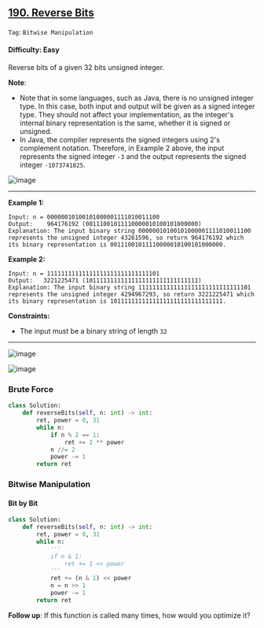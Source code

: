 ## [190. Reverse Bits](https://leetcode.com/problems/reverse-bits)

```Tag```: ```Bitwise Manipulation```

#### Difficulty: Easy

Reverse bits of a given 32 bits unsigned integer.

__Note__:

- Note that in some languages, such as Java, there is no unsigned integer type. In this case, both input and output will be given as a signed integer type. They should not affect your implementation, as the integer's internal binary representation is the same, whether it is signed or unsigned.
- In Java, the compiler represents the signed integers using 2's complement notation. Therefore, in Example 2 above, the input represents the signed integer ```-3``` and the output represents the signed integer ```-1073741825```.

![image](https://user-images.githubusercontent.com/35042430/234681442-896ade85-42b2-4cb2-8445-e8a349392087.png)

---

__Example 1:__
```
Input: n = 00000010100101000001111010011100
Output:    964176192 (00111001011110000010100101000000)
Explanation: The input binary string 00000010100101000001111010011100 represents the unsigned integer 43261596, so return 964176192 which its binary representation is 00111001011110000010100101000000.
```

__Example 2:__
```
Input: n = 11111111111111111111111111111101
Output:   3221225471 (10111111111111111111111111111111)
Explanation: The input binary string 11111111111111111111111111111101 represents the unsigned integer 4294967293, so return 3221225471 which its binary representation is 10111111111111111111111111111111.
```

__Constraints:__

- The input must be a binary string of length ```32```
 
---

![image](https://leetcode.com/problems/reverse-bits/Figures/190/190_mapping.png)

![image](https://leetcode.com/problems/reverse-bits/Figures/190/190_reverse_bits.png)

### Brute Force

```Python
class Solution:
    def reverseBits(self, n: int) -> int:
        ret, power = 0, 31
        while n:
            if n % 2 == 1:
                ret += 2 ** power
            n //= 2
            power -= 1
        return ret
```

### Bitwise Manipulation

#### Bit by Bit

```Python
class Solution:
    def reverseBits(self, n: int) -> int:
        ret, power = 0, 31
        while n:
            '''
            if n & 1:
                ret += 1 << power
            '''
            ret += (n & 1) << power
            n = n >> 1
            power -= 1
        return ret
```

__Follow up__: If this function is called many times, how would you optimize it?
